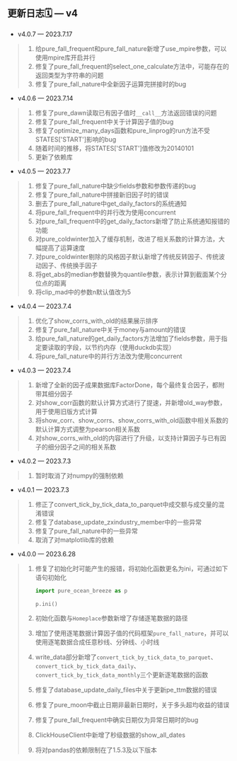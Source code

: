 ## 更新日志🗓 — v4


* v4.0.7 — 2023.7.17

> 1. 给pure_fall_frequent和pure_fall_nature新增了use_mpire参数，可以使用mpire库开启并行
> 2. 修复了pure_fall_frequent的select_one_calculate方法中，可能存在的返回类型为字符串的问题
> 3. 修复了pure_fall_nature中全新因子运算完拼接时的bug


* v4.0.6 — 2023.7.14

> 1. 修复了pure_dawn读取已有因子值时`__call__`方法返回错误的问题
> 2. 修复了pure_fall_frequent中关于计算因子值的bug
> 3. 修复了optimize_many_days函数和pure_linprog的run方法不受STATES['START']影响的bug
> 4. 随着时间的推移，将STATES['START']值修改为20140101
> 5. 更新了依赖库


* v4.0.5 — 2023.7.7

> 1. 修复了pure_fall_nature中缺少fields参数和参数传递的bug
> 2. 修复了pure_fall_nature中拼接新旧因子时的错误
> 3. 删去了pure_fall_nature中get_daily_factors的系统通知
> 4. 将pure_fall_frequent中的并行改为使用concurrent
> 5. 对pure_fall_frequent中的get_daily_factors新增了防止系统通知报错的功能
> 6. 对pure_coldwinter加入了缓存机制，改进了相关系数的计算方法，大幅提高了运算速度
> 7. 对pure_coldwinter剔除的风格因子默认新增了传统反转因子、传统波动因子、传统换手因子
> 8. 将get_abs的median参数替换为quantile参数，表示计算到截面某个分位点的距离
> 9. 将clip_mad中的参数n默认值改为5


* v4.0.4 — 2023.7.4

> 1. 优化了show_corrs_with_old的结果展示排序
> 2. 修复了pure_fall_nature中关于money与amount的错误
> 3. 给pure_fall_nature的get_daily_factors方法增加了fields参数，用于指定要读取的字段，以节约内存（使用duckdb实现）
> 4. 将pure_fall_nature中的并行方法改为使用concurrent


* v4.0.3 — 2023.7.4

> 1. 新增了全新的因子成果数据库FactorDone，每个最终复合因子，都附带其细分因子
> 2. 对show_corr函数的默认计算方式进行了提速，并新增old_way参数，用于使用旧版方式计算
> 3. 将show_corr、show_corrs、show_corrs_with_old函数中相关系数的默认计算方式调整为pearson相关系数
> 4. 对show_corrs_with_old的内容进行了升级，以支持计算因子与已有因子的细分因子之间的相关系数


* v4.0.2 — 2023.7.3

> 1. 暂时取消了对numpy的强制依赖


* v4.0.1 — 2023.7.3

> 1. 修正了convert_tick_by_tick_data_to_parquet中成交额与成交量的混淆错误
> 2. 修复了database_update_zxindustry_member中的一些异常
> 3. 修复了pure_fall_nature中的一些异常
> 4. 取消了对matplotlib库的依赖


* v4.0.0 — 2023.6.28

> 1. 修复了初始化时可能产生的报错，将初始化函数更名为ini，可通过如下语句初始化
>
>    ```python
>    import pure_ocean_breeze as p
>                
>    p.ini()
>    ```
> 2. 初始化函数与`Homeplace`参数新增了存储逐笔数据的路径
> 3. 增加了使用逐笔数据计算因子值的代码框架`pure_fall_nature`，并可以使用逐笔数据合成任意秒线、分钟线、小时线
> 4. write_data部分新增了`convert_tick_by_tick_data_to_parquet`、`convert_tick_by_tick_data_daily`、`convert_tick_by_tick_data_monthly`三个更新逐笔数据的函数
> 5. 修复了database_update_daily_files中关于更新pe_ttm数据的错误
> 6. 修复了pure_moon中截止日期非最新日期时，关于多头超均收益的错误
> 7. 修复了pure_fall_frequent中确实日期仅为异常日期时的bug
> 8. ClickHouseClient中新增了秒级数据的show_all_dates
> 9. 将对pandas的依赖限制在了1.5.3及以下版本